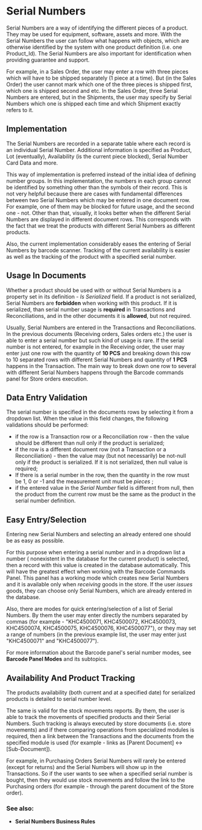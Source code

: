 # Serial Numbers 

Serial Numbers are a way of identifying the different pieces of a product. They may be used for equipment, software, assets and more. With the Serial Numbers the user can follow what happens with objects, which are otherwise identified by the system with one product definition (i.e. one Product_Id). The Serial Numbers are also important for identification when providing guarantee and support. 

For example, in a Sales Order, the user may enter a row with three pieces which will have to be shipped separately (1 piece at a time). But (in the Sales Order) the user cannot mark which one of the three pieces is shipped first, which one is shipped second and etc. In the Sales Order, three Serial Numbers are entered, but in the Shipments, the user may specify by Serial Numbers which one is shipped each time and  which Shipment exactly refers to it. 

## Implementation 

The Serial Numbers are recorded in a separate table where each record is an individual Serial Number. Additional information is specified as Product, Lot (eventually), Availability (is the current piece blocked), Serial Number Card Data and more. 

This way of implementation is preferred instead of the initial idea of defining number groups. In this implementation, the numbers in each group cannot be identified by something other than the symbols of their record. This is not very helpful because there are cases with fundamental differences between two Serial Numbers which may be entered in one document row. For example, one of them may be blocked for future usage, and the second one - not. Other than that, visually, it looks better when the different Serial Numbers are displayed in different document rows. This corresponds with the fact that we treat the products with different Serial Numbers as different products.  

Also, the current implementation considerably eases the entering of Serial Numbers by barcode scanner. Tracking of the current availability is easier as well as the tracking of the product with a specified serial number. 

## Usage In Documents 

Whether a product should be used with or without Serial Numbers is a property set in its definition - *Is Serialized* field. If a product is not serialized, Serial Numbers are **forbidden** when working with this product. If it is serialized, than serial number usage is **required** in Transactions and Reconciliations, and in the other documents it is **allowed**, but not required. 

Usually, Serial Numbers are entered in the Transactions and Reconciliations. In the previous documents (Receiving orders, Sales orders etc.) the user is able to enter a serial number but such kind of usage is rare. If the serial number is not entered, for example in the Receiving order, the user may enter just one row with the quantity of **10 PCS** and breaking down this row to 10 separated rows with different Serial Numbers and quantity of **1 PCS** happens in the Transaction. The main way to break down one row to several with different Serial Numbers happens through the Barcode commands panel for Store orders execution. 

## Data Entry Validation 

The serial number is specified in the documents rows by selecting it from a dropdown list. When the value in this field changes, the following validations should be performed: 

- if the row is a Transaction row or a Reconciliation row - then the value should be different than null only if the product is serialized; 
- if the row is a different document row (not a Transaction or a Reconciliation) - then the value may (but not necessarily) be not-null only if the product is serialized. If it is not serialized, then null value is required; 
- If there is a serial number in the row, then the quantity in the row must be 1, 0 or -1 and the measurement unit must be *pieces* ; 
- if the entered value in the *Serial Number* field is different from null, then the product from the current row must be the same as the product in the serial number definition. 

## Easy Entry/Selection 

Entering new Serial Numbers and selecting an already entered one should be as easy as possible. 

For this purpose when entering a serial number and in a dropdown list a number ( nonexistent in the database for the current product) is selected, then a record with this value is created in the database automatically. This will have the greatest effect when working with the Barcode Commands Panel. This panel has a working mode which creates new Serial Numbers and it is available only when *receiving* goods in the store. If the user *issues* goods, they can choose only Serial Numbers, which are already entered in the database. 

Also, there are modes for quick entering/selection of a list of Serial Numbers. By them the user may enter directly the numbers separated by commas (for example - "KHC4500071, KHC4500072, KHC4500073, KHC4500074, KHC4500075, KHC4500076, KHC4500077"), or they may set a range of numbers (in the previous example list, the user may enter just "KHC4500071" and "KHC4500077"). 

For more information about the Barcode panel's serial number modes, see **Barcode Panel Modes** and its subtopics. 

## Availability And Product Tracking 

The products availability (both current and at a specified date) for serialized products is detailed to serial number level. 

The same is valid for the stock movements reports. By them, the user is able to track the movements of specified products and their Serial Numbers. Such tracking is always executed by store documents (i.e. store movements) and if there comparing operations from specialized modules is required, then a link between the Transactions and the documents from the specified module is used (for example - links as [Parent Document] ↔ [Sub-Document]). 

For example, in Purchasing Orders Serial Numbers will rarely be entered (except for returns) and the Serial Numbers will show up in the Transactions. So if the user wants to see when a specified serial number is bought, then they would use stock movements and follow the link to the Purchasing orders (for example - through the parent document of the Store order).



### See also: 

- **Serial Numbers Business Rules**

